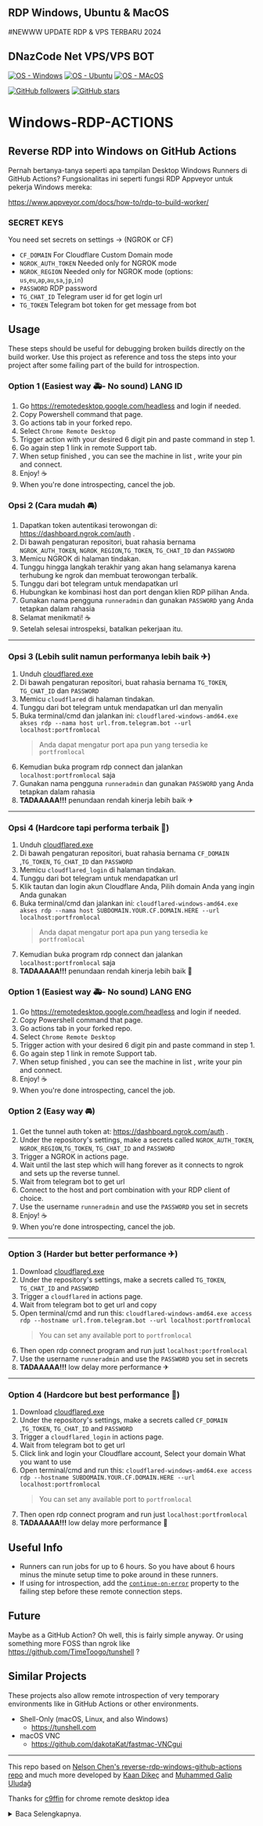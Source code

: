 ## RDP Windows, Ubuntu & MacOS
 #NEWWW UPDATE RDP & VPS TERBARU 2024
## DNazCode Net VPS/VPS BOT

[![OS - Windows](https://img.shields.io/badge/Windows-0078D6?style=for-the-badge&logo=windows&logoColor=white)](https://www.microsoft.com/en-us/windows-server)
[![OS - Ubuntu](https://img.shields.io/badge/Ubuntu-E95420?style=for-the-badge&logo=ubuntu&logoColor=white)](https://ubuntu.com/)
[![OS - MAcOS](https://img.shields.io/badge/MacOs-000000?style=for-the-badge&logo=Apple&logoColor=)](https://www.apple.com/macos/server/)

[![GitHub followers](https://img.shields.io/github/followers/tahaluindo.svg?style=social&label=Follow&maxAge=2592000)](https://github.com/dnazcode)
[![GitHub stars](https://img.shields.io/github/stars/tahaluindo/Sofware-Tools.svg?style=social&label=Star)](https://github.com/dnazcode/DHAFF-RDP)

# Windows-RDP-ACTIONS


## Reverse RDP into Windows on GitHub Actions

Pernah bertanya-tanya seperti apa tampilan Desktop Windows Runners di GitHub Actions? Fungsionalitas ini seperti fungsi RDP Appveyor untuk pekerja Windows mereka:

https://www.appveyor.com/docs/how-to/rdp-to-build-worker/

### SECRET KEYS

You need set secrets on settings → (NGROK or CF)

* `CF_DOMAIN`  For Cloudflare Custom Domain mode
* `NGROK_AUTH_TOKEN`  Needed only for NGROK mode
* `NGROK_REGION`  Needed only for NGROK mode (options: `us`,`eu`,`ap`,`au`,`sa`,`jp`,`in`)
* `PASSWORD`  RDP password
* `TG_CHAT_ID`  Telegram user id for get login url
* `TG_TOKEN`  Telegram bot token for get message from bot

## Usage

These steps should be useful for debugging broken builds directly on the build worker. Use this project as reference and toss the steps into your project after some failing part of the build for introspection.

### Option 1 (Easiest way 🚑- No sound) LANG ID

1) Go https://remotedesktop.google.com/headless and login if needed.
2) Copy Powershell command that page.
3) Go actions tab in your forked repo.
4) Select `Chrome Remote Desktop`
5) Trigger action with your desired 6 digit pin and paste command in step 1.
6) Go again step 1 link in remote Support tab.
7) When setup finished , you can see the machine in list , write your pin and connect.
8) Enjoy! ☕
9) When you're done introspecting, cancel the job.

### Opsi 2 (Cara mudah 🚘)

1) Dapatkan token autentikasi terowongan di: https://dashboard.ngrok.com/auth .
2) Di bawah pengaturan repositori, buat rahasia bernama `NGROK_AUTH_TOKEN`, `NGROK_REGION`,`TG_TOKEN`, `TG_CHAT_ID` dan `PASSWORD`
3) Memicu NGROK di halaman tindakan.
4) Tunggu hingga langkah terakhir yang akan hang selamanya karena terhubung ke ngrok dan membuat terowongan terbalik.
5) Tunggu dari bot telegram untuk mendapatkan url
6) Hubungkan ke kombinasi host dan port dengan klien RDP pilihan Anda.
7) Gunakan nama pengguna `runneradmin` dan gunakan `PASSWORD` yang Anda tetapkan dalam rahasia
8) Selamat menikmati! ☕
9) Setelah selesai introspeksi, batalkan pekerjaan itu.


---
### Opsi 3 (Lebih sulit namun performanya lebih baik ✈)

1) Unduh [cloudflared.exe](https://github.com/cloudflare/cloudflared/releases/latest/download/cloudflared-windows-amd64.exe)
2) Di bawah pengaturan repositori, buat rahasia bernama `TG_TOKEN`, `TG_CHAT_ID` dan `PASSWORD`
3) Memicu `cloudflared` di halaman tindakan.
4) Tunggu dari bot telegram untuk mendapatkan url dan menyalin
5) Buka terminal/cmd dan jalankan ini:
`cloudflared-windows-amd64.exe akses rdp --nama host url.from.telegram.bot --url localhost:portfromlocal`
     > Anda dapat mengatur port apa pun yang tersedia ke `portfromlocal`
6) Kemudian buka program rdp connect dan jalankan `localhost:portfromlocal` saja
7) Gunakan nama pengguna `runneradmin` dan gunakan `PASSWORD` yang Anda tetapkan dalam rahasia
8) **TADAAAAA!!!** penundaan rendah kinerja lebih baik ✈

---
### Opsi 4 (Hardcore tapi performa terbaik 🚀)

1) Unduh [cloudflared.exe](https://github.com/cloudflare/cloudflared/releases/latest/download/cloudflared-windows-amd64.exe)
2) Di bawah pengaturan repositori, buat rahasia bernama `CF_DOMAIN` ,`TG_TOKEN`, `TG_CHAT_ID` dan `PASSWORD`
3) Memicu `cloudflared_login` di halaman tindakan.
4) Tunggu dari bot telegram untuk mendapatkan url
5) Klik tautan dan login akun Cloudflare Anda, Pilih domain Anda yang ingin Anda gunakan
6) Buka terminal/cmd dan jalankan ini:
`cloudflared-windows-amd64.exe akses rdp --nama host SUBDOMAIN.YOUR.CF.DOMAIN.HERE --url localhost:portfromlocal`
     > Anda dapat mengatur port apa pun yang tersedia ke `portfromlocal`
7) Kemudian buka program rdp connect dan jalankan `localhost:portfromlocal` saja
8) **TADAAAAA!!!** penundaan rendah kinerja lebih baik 🚀

### Option 1 (Easiest way 🚑- No sound) LANG ENG

1) Go https://remotedesktop.google.com/headless and login if needed.
2) Copy Powershell command that page.
3) Go actions tab in your forked repo.
4) Select `Chrome Remote Desktop`
5) Trigger action with your desired 6 digit pin and paste command in step 1.
6) Go again step 1 link in remote Support tab.
7) When setup finished , you can see the machine in list , write your pin and connect.
8) Enjoy! ☕
9) When you're done introspecting, cancel the job.


### Option 2 (Easy way 🚘) 

1) Get the tunnel auth token at: https://dashboard.ngrok.com/auth .
2) Under the repository's settings, make a secrets called `NGROK_AUTH_TOKEN`, `NGROK_REGION`,`TG_TOKEN`, `TG_CHAT_ID` and `PASSWORD`
3) Trigger a NGROK in actions page.
4) Wait until the last step which will hang forever as it connects to ngrok and sets up the reverse tunnel.
5) Wait from telegram bot to get url
6) Connect to the host and port combination with your RDP client of choice.
7) Use the username `runneradmin` and use the `PASSWORD` you set in secrets
8) Enjoy! ☕
9) When you're done introspecting, cancel the job.


---
### Option 3 (Harder but better performance ✈)

1) Download [cloudflared.exe](https://github.com/cloudflare/cloudflared/releases/latest/download/cloudflared-windows-amd64.exe)
2) Under the repository's settings, make a secrets called `TG_TOKEN`, `TG_CHAT_ID` and `PASSWORD`
3) Trigger a `cloudflared` in actions page. 
4) Wait from telegram bot to get url and copy
5) Open terminal/cmd and run this:
`cloudflared-windows-amd64.exe access rdp --hostname url.from.telegram.bot --url localhost:portfromlocal`
    > You can set any available port to `portfromlocal`
6) Then open rdp connect program and run just `localhost:portfromlocal`
7) Use the username `runneradmin` and use the `PASSWORD` you set in secrets
8) **TADAAAAA!!!** low delay more performance ✈

---
### Option 4 (Hardcore but best performance 🚀)

1) Download [cloudflared.exe](https://github.com/cloudflare/cloudflared/releases/latest/download/cloudflared-windows-amd64.exe)
2) Under the repository's settings, make a secrets called `CF_DOMAIN` ,`TG_TOKEN`, `TG_CHAT_ID` and `PASSWORD`
3) Trigger a `cloudflared_login` in actions page.
4) Wait from telegram bot to get url
5) Click link and login your Cloudflare account, Select your domain What you want to use 
6) Open terminal/cmd and run this:
`cloudflared-windows-amd64.exe access rdp --hostname SUBDOMAIN.YOUR.CF.DOMAIN.HERE --url localhost:portfromlocal`
    > You can set any available port to `portfromlocal`
7) Then open rdp connect program and run just `localhost:portfromlocal`
8) **TADAAAAA!!!** low delay more performance 🚀

## Useful Info

* Runners can run jobs for up to 6 hours. So you have about 6 hours minus the minute setup time to poke around in these runners.
* If using for introspection, add the [`continue-on-error`](https://help.github.com/en/actions/automating-your-workflow-with-github-actions/workflow-syntax-for-github-actions) property to the failing step before these remote connection steps.

## Future

Maybe as a GitHub Action? Oh well, this is fairly simple anyway. Or using something more FOSS than ngrok like https://github.com/TimeToogo/tunshell ?

## Similar Projects

These projects also allow remote introspection of very temporary environments like in GitHub Actions or other environments. 

* Shell-Only (macOS, Linux, and also Windows)
  * https://tunshell.com
* macOS VNC
  * https://github.com/dakotaKat/fastmac-VNCgui

---
This repo based on [Nelson Chen's reverse-rdp-windows-github-actions repo](https://github.com/nelsonjchen/reverse-rdp-windows-github-actions) and much more developed by [Kaan Dikeç](github.com/dikeckaan) and [Muhammed Galip Uludağ](https://github.com/mguludag/)

Thanks for [c9ffin](https://github.com/c9ffin/rdpwin) for chrome remote desktop idea

<details>
<summary>Baca Selengkapnya.</summary>

------

> ***⚠️ PERINGATAN*** > LANG ID
> Bukan untuk Penambangan Mata Uang Kripto.
> > jangan tutup terminal starter (Terhubung ke Github).

> ***⚠️ WARNING***  LANG ENG
> Not for Cryptocurrency Mining.                                              
> don't close the starter terminal (Connected to Github).

## Speak RDP/VPS:
<p align="canter">
  
- RAM: 6GB

- OS: Windows 10
 
 - Core:4

 - Intel Xeon/ AMD Ryzen

 - 160GB SSD nvme
 - 
 - Free
</p>

<p align="canter">
  
- RAM: 8GB

- OS: Windows 10
 
 - Core:4

 - Intel Xeon/ AMD Ryzen

 - 160GB SSD nvme
 - 
 - Free
</p>

<p align="canter">
  
- RAM: 12GB

- OS: Windows 10
 
 - Core:6

 - Intel Xeon/ AMD Ryzen

 - 190GB SSD nvme
 - 
 - Butuh Lisensi Key
 - Untuk Lisensi Key
 - Chat Admin Dnazcode
</p>

<p align="canter">
  
- RAM: 16GB

- OS: Windows 10
 
 - Core:8

 - Intel Xeon/ AMD Ryzen

 - 256GB SSD nvme

 - Status CommingSoon -
   
 - Butuh Lisensi Key
 - Untuk Info Lebih Lanjut
 - Chat Admin Dnazcode
</p>

### Tunnel Servers👻.

* us - United States (Ohio)
* eu - Europe (Frankfurt)
* ap - Asia/Pacific (Singapore)
* au - Australia (Sydney)
* sa - South America (Sao Paulo)
* jp - Japan (Tokyo)
* in - India (Mumbai)
* id - Indonesia (Jakarta)

### Cara menjalankan proyek.

<detail>
     <ringkasan>Ngrok (RDP)</ringkasan>
    
------ BAHASA ENG

* Klik Fork di pojok kanan layar untuk menyimpannya ke Github Anda.
* Kunjungi https://dashboard.ngrok.com untuk mendapatkan **Ngrok Auth Token**.
* Di Github, buka Action> Windows (Ngrok RDP)> Jalankan alur kerja.
* Dalam Nilai: kunjungi https://dashboard.ngrok.com/auth/your-authtoken Salin dan Tempel Authtoken Anda ke dalamnya.
* Password minimal 8-10 dengan angka dan karakter biarkan kosong jika ingin menggunakan password otomatis.
* Tekan Jalankan alur kerja.
* Muat ulang halaman dan tekan Windows (Ngrok RDP)> build.
* Tekan panah bawah pada Akun untuk Hubungkan ke RDP Anda untuk mendapatkan IP, Pengguna, Kata Sandi.
------

</detail>

<detail>
     <ringkasan>Google Desktop Jarak Jauh.</summary>

------ BAHASA ENG

* Kunjungi https://remotedesktop.google.com/headless untuk mendapatkan **Kode Google Remote Desktop**.
* Klik Mulai> Berikutnya> Izinkan> Salin Windows (Windows PowerShell) / Ubuntu (Debian Linux).
* Di Github, buka Action> Windows/Ubuntu (Google Remote Desktop)> Jalankan alur kerja.
*Dalam Nilai: Tempel Kode.
* Tekan Jalankan alur kerja.
* Muat ulang halaman dan tekan Windows/Ubuntu (Google Remote Desktop)> build.
* Tunggu dan kunjungi https://remotedesktop.google.com/access untuk menghubungkan rdp.

------

</detail>

<detail>
     <ringkasan>Ngrok (Penampil NVC)</summary>

<br>

**❕ TIPS**
Gunakan te teamviewer untuk menghindari lag.

------ BAHASA ENG

* Kunjungi https://www.realvnc.com/en/connect/download/viewer untuk mengunduh **NVC Viewer**.
* Instal Perangkat Lunak.
* Kunjungi https://dashboard.ngrok.com untuk mendapatkan **Ngrok Auth Token**.
* Di Github, buka Action> MacOS (Ngrok VNC Viewer)> Jalankan alur kerja.
* Dalam Nilai: kunjungi https://dashboard.ngrok.com/auth/your-authtoken Salin dan Tempel Authtoken Anda ke dalamnya.
*Password minimal 8-10 angka/karakter.
* Tekan Jalankan alur kerja.
* Muat ulang halaman dan tekan MacOS (Ngrok VNC Viewer)> build.
* Tekan panah bawah pada IP untuk Hubungkan ke RDP Anda untuk mendapatkan IP.
* Buka VNC Viewer masukkan ip di kolom "Masukkan Alamat Server VNC atau cari" dan masukkan juga sambungkan.

------

### How to run the project. 

<details>
    <summary>Ngrok (RDP)</summary>
    
------ LANG ENG

* Click Fork in the right corner of the screen to save it to your Github.
* Visit https://dashboard.ngrok.com to get **Ngrok Auth Token**.
* In Github go to Action> Windows (Ngrok RDP)> Run workflow.
* In Value: visit https://dashboard.ngrok.com/auth/your-authtoken Copy and Paste Your Authtoken into.
* Password minimum 8-10 with numbers and characters leave blank if you want to use automatic password.
* Press Run workflow.
* Reload the page and press Windows (Ngrok RDP)> build.
* Press the down arrow on Account for Connect to your RDP to get IP, User, Password.
------

</details>

<details>
    <summary>Google Remote Desktop.</summary>

------ LANG ENG

* Visit https://remotedesktop.google.com/headless to get **Google Remote Desktop Code**.
* Click Start> Next> Allow> Copy Windows (Windows PowerShell) / Ubuntu (Debian Linux).
* In Github go to Action> Windows/Ubuntu (Google Remote Desktop)> Run workflow.
* In Value: Paste Code.
* Press Run workflow.
* Reload the page and press Windows/Ubuntu (Google Remote Desktop)> build.
* Wait and visit https://remotedesktop.google.com/access to connect rdp.

------

</details>

<details>
    <summary>Ngrok (NVC Viewer)</summary>

<br>

**❕ TIPS**  
Use the te teamviewer to avoid the lag.

------ LANG ENG

* Visit https://www.realvnc.com/en/connect/download/viewer to download **NVC Viewer**.
* Install Software.
* Visit https://dashboard.ngrok.com to get **Ngrok Auth Token**.
* In Github go to Action> MacOS (Ngrok VNC Viewer)> Run workflow.
* In Value: visit https://dashboard.ngrok.com/auth/your-authtoken Copy and Paste Your Authtoken into.
* Password minimum 8-10 numbers/characters.
* Press Run workflow.
* Reload the page and press MacOS (Ngrok VNC Viewer)> build.
* Press the down arrow on IP for Connect to your RDP to get IP.
* Open VNC Viewer put ip in the field "Enter a VNC Server Address or search" and enter too connect.

------

</details>
<details>
<summary>Ubuntu Desktop</summary>

------

### Ubuntu Desktop. DISTRO LINUX COMPITABLE

Number | Code | Desktop | Time Install
----- | ----- | ----- | ----- 
`1` | `ubuntu` | [Ubuntu](https://ubuntu.com/desktop) | 5-7 Minutes
`2` | `ukui` | [UKUI](https://www.ukui.org) | 3-5 Minutes
`3` | `lxde` | [LXDE](https://www.lxde.org) | 3-5 Minutes
`4` | `mate` | [Mate](https://mate-desktop.org) | 4-7 Minutes
`5` | `budgie` | [Budgie](https://ubuntubudgie.org) | 7-9 Minutes
`6` | `kdep` | [KDE Plasma](https://kde.org/plasma-desktop) | 9-11 Minutes
`7` | `deepin` | [Deepin](https://www.deepin.org/zh/dde) | 2-4 Minutes
`8` | `xfce` | [XFCE ](https://www.xfce.org) | 2-4 Minutes
`9` | `cinnamon` | [Cinnamon](https://linuxmint.com) | 6-8 Minutes
`10` | `unity` | [Unity](https://ubuntuunity.org) | 5-9 Minutes
`11` | `xubuntu` | [Xubuntu](https://xubuntu.org/) | 15-19 Minutes
`12` | `kubuntu` | [Kubuntu](https://kubuntu.org) | 13-18 Minutes
`13` | `lubuntu` | [Lubuntu](https://lubuntu.me) | 10-20 Minutes
`14` | `studio` | [Ubuntu Studio](https://ubuntustudio.org) | 11-15 Minutes
`15` | `kylin` | [Ubuntu Kylin](https://ubuntukylin.com) | 7- 9 Minutes
</details>
